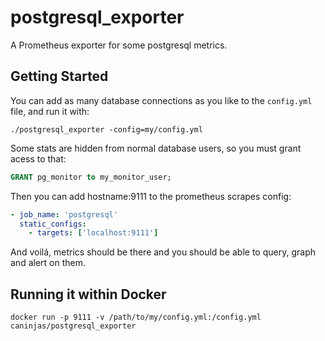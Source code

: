 # postgresql_exporter

A Prometheus exporter for some postgresql metrics.

## Getting Started

You can add as many database connections as you like to the
`config.yml` file, and run it with:

```console
./postgresql_exporter -config=my/config.yml
```

Some stats are hidden from normal database users, so you must grant acess to that:

```sql
GRANT pg_monitor to my_monitor_user;
```

Then you can add hostname:9111 to the prometheus scrapes config:

```yml
- job_name: 'postgresql'
  static_configs:
    - targets: ['localhost:9111']
```

And voilá, metrics should be there and you should be able to query,
graph and alert on them.


## Running it within Docker

```console
docker run -p 9111 -v /path/to/my/config.yml:/config.yml caninjas/postgresql_exporter
```